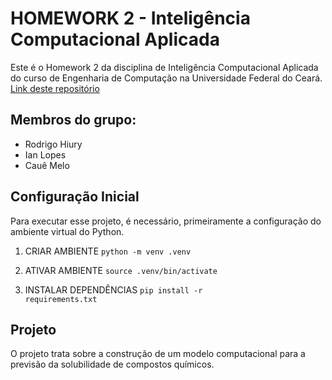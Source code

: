 # HOMEWORK 2 - Inteligência Computacional Aplicada

Este é o Homework 2 da disciplina de Inteligência Computacional Aplicada do curso de Engenharia de Computação na Universidade Federal do Ceará.
[Link deste repositório](https://github.com/rodrigohiury/HW2)

## Membros do grupo:
- Rodrigo Hiury
- Ian Lopes
- Cauê Melo

## Configuração Inicial

Para executar esse projeto, é necessário, primeiramente a configuração do ambiente virtual do Python.

1. CRIAR AMBIENTE
<code>python -m venv .venv</code>

2. ATIVAR AMBIENTE
<code>source .venv/bin/activate</code>

3. INSTALAR DEPENDÊNCIAS
<code>pip install -r requirements.txt</code>


## Projeto

O projeto trata sobre a construção de um modelo computacional para a previsão da solubilidade de compostos químicos.
